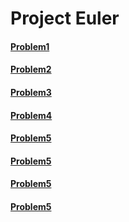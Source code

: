 # Project Euler
#### [Problem1](https://projecteuler.net/problem=1) 
#### [Problem2](https://projecteuler.net/problem=2) 
#### [Problem3](https://projecteuler.net/problem=3) 
#### [Problem4](https://projecteuler.net/problem=4) 
#### [Problem5](https://projecteuler.net/problem=5) 
#### [Problem5](https://projecteuler.net/problem=6) 
#### [Problem5](https://projecteuler.net/problem=7) 
#### [Problem5](https://projecteuler.net/problem=8) 
